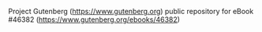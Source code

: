 Project Gutenberg (https://www.gutenberg.org) public repository for eBook #46382 (https://www.gutenberg.org/ebooks/46382)
